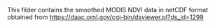 This filder contains the smoothed MODIS NDVI data in netCDF format obtained from https://daac.ornl.gov/cgi-bin/dsviewer.pl?ds_id=1299
